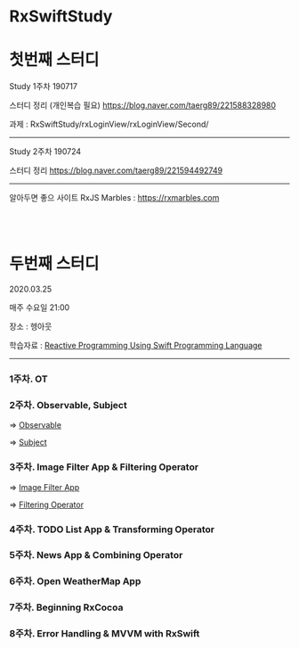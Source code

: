 # RxSwiftStudy

# 첫번째 스터디

Study 1주차 
190717

스터디 정리 (개인복습 필요)
https://blog.naver.com/taerg89/221588328980


과제 : RxSwiftStudy/rxLoginView/rxLoginView/Second/


---

Study 2주차
190724

스터디 정리
https://blog.naver.com/taerg89/221594492749


---

알아두면 좋으 사이트
RxJS Marbles : https://rxmarbles.com


<br>

<br>

# 두번째 스터디

2020.03.25

매주 수요일 21:00

장소 : 헹아웃

학습자료 : [Reactive Programming Using Swift Programming Language](https://www.udemy.com/course/mastering-rxswift-in-ios/learn/lecture/13577704#overview)

---------------

### 1주차. OT

### 2주차. Observable,  Subject 

=> [Observable](https://blog.naver.com/taerg89/221884109179)

=> [Subject](https://blog.naver.com/taerg89/221885350667)


### 3주차. Image Filter App & Filtering Operator 

=> [Image Filter App](https://blog.naver.com/taerg89/221915066080)

=> [Filtering Operator](https://blog.naver.com/taerg89/221927587948)

### 4주차. TODO List App & Transforming Operator
  
### 5주차. News App &  Combining Operator

### 6주차. Open WeatherMap App 

### 7주차. Beginning RxCocoa

### 8주차. Error Handling &  MVVM with RxSwift




